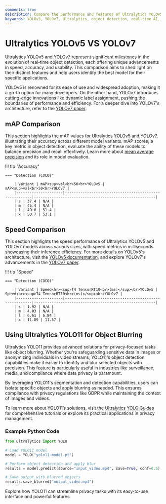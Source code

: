 ```yaml
---
comments: true
description: Compare the performance and features of Ultralytics YOLOv5 and YOLOv7 in this comprehensive analysis. Discover how these state-of-the-art models excel in object detection, real-time AI applications, and edge AI deployments, highlighting their impact on modern computer vision tasks.
keywords: YOLOv5, YOLOv7, Ultralytics, object detection, real-time AI, edge AI, computer vision, model comparison, AI performance
---
```


# Ultralytics YOLOv5 VS YOLOv7

Ultralytics YOLOv5 and YOLOv7 represent significant milestones in the evolution of real-time object detection, each offering unique advancements in speed, accuracy, and usability. This comparison aims to shed light on their distinct features and help users identify the best model for their specific applications.

YOLOv5 is renowned for its ease of use and widespread adoption, making it a go-to option for many developers. On the other hand, YOLOv7 introduces cutting-edge innovations like dynamic label assignment, pushing the boundaries of performance and efficiency. For a deeper dive into YOLOv7's architecture, refer to the [YOLOv7 paper](https://arxiv.org/pdf/2207.02696).

## mAP Comparison

This section highlights the mAP values for Ultralytics YOLOv5 and YOLOv7, illustrating their accuracy across different model variants. mAP scores, a key metric in object detection, evaluate the ability of these models to balance precision and recall effectively. Learn more about [mean average precision](https://www.ultralytics.com/glossary/mean-average-precision-map) and its role in model evaluation.

!!! tip "Accuracy"

    === "Detection (COCO)"

    	| Variant | mAP<sup>val<br>50<br>YOLOv5 | mAP<sup>val<br>50<br>YOLOv7 |
    	|---------------------|-------------------------------------------------------|-------------------------------------------------------|
    	| s | 37.4 | N/A |
    	| m | 45.4 | N/A |
    	| l | 49.0 | 51.4 |
    	| x | 50.7 | 53.1 |

## Speed Comparison

This section highlights the speed performance of Ultralytics YOLOv5 and YOLOv7 models across various sizes, with speed metrics in milliseconds showcasing their inference efficiency. For more details on YOLOv5's architecture, visit the [YOLOv5 documentation](https://docs.ultralytics.com/models/yolov5/), and explore YOLOv7's advancements in the [YOLOv7 paper](https://arxiv.org/pdf/2207.02696).

!!! tip "Speed"

    === "Detection (COCO)"

    	| Variant | Speed<br><sup>T4 TensorRT10<br>(ms)</sup><br>YOLOv5 | Speed<br><sup>T4 TensorRT10<br>(ms)</sup><br>YOLOv7 |
    	|---------------------|-------------------------------------------------------|-------------------------------------------------------|
    	| s | 1.92 | N/A |
    	| m | 4.03 | N/A |
    	| l | 6.61 | 6.84 |
    	| x | 11.89 | 11.57 |

## Using Ultralytics YOLO11 for Object Blurring

Ultralytics YOLO11 provides advanced solutions for privacy-focused tasks like object blurring. Whether you're safeguarding sensitive data in images or anonymizing individuals in video streams, YOLO11's object detection capabilities make it easier to identify and blur selected objects with precision. This feature is particularly useful in industries like surveillance, media, and compliance where data privacy is paramount.

By leveraging YOLO11's segmentation and detection capabilities, users can isolate specific objects and apply blurring as needed. This ensures compliance with privacy regulations like GDPR while maintaining the context of images and videos.

To learn more about YOLO11’s solutions, visit the [Ultralytics YOLO Guides](https://docs.ultralytics.com/guides/) for comprehensive tutorials or explore its practical applications in privacy management.

### Example Python Code

```python
from ultralytics import YOLO

# Load YOLO11 model
model = YOLO("yolo11-model.pt")

# Perform object detection and apply blur
results = model.predict(source="input_video.mp4", save=True, conf=0.5)

# Save output with blurred objects
results.save_blurred("output_video.mp4")
```

Explore how YOLO11 can streamline privacy tasks with its easy-to-use interface and powerful features.
